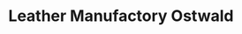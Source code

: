 ---
title: "Leather Manufactory Ostwald"
url: /nuernberg/leather-manufactory-ostwald/
shop: Taschen & Koffer
---